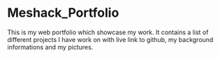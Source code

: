# Meshack_Portfolio
This is my web portfolio which showcase my work. It contains a list of different projects I have work on with live link to github, my background informations and my pictures.
